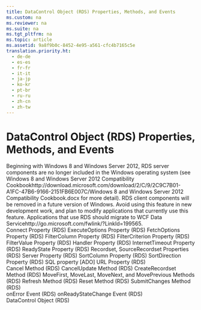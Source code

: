 ```yaml
---
title: DataControl Object (RDS) Properties, Methods, and Events
ms.custom: na
ms.reviewer: na
ms.suite: na
ms.tgt_pltfrm: na
ms.topic: article
ms.assetid: 9a8f9b0c-8452-4e95-a561-cfc4b7165c5e
translation.priority.ht: 
  - de-de
  - es-es
  - fr-fr
  - it-it
  - ja-jp
  - ko-kr
  - pt-br
  - ru-ru
  - zh-cn
  - zh-tw
---
```

# DataControl Object (RDS) Properties, Methods, and Events
<?xml version="1.0" encoding="utf-8"?>
<developerReferenceWithoutSyntaxDocument xmlns="http://ddue.schemas.microsoft.com/authoring/2003/5" xmlns:xlink="http://www.w3.org/1999/xlink" xmlns:xsi="http://www.w3.org/2001/XMLSchema-instance" xsi:schemaLocation="http://ddue.schemas.microsoft.com/authoring/2003/5 http://dduestorage.blob.core.windows.net/ddueschema/developer.xsd">
  <introduction>
    <alert class="important">
      <para>Beginning with Windows 8 and Windows Server 2012, RDS server components are no longer included in the Windows operating system (see Windows 8 and <externalLink><linkText>Windows Server 2012 Compatibility Cookbook</linkText><linkUri>http://download.microsoft.com/download/2/C/9/2C9C7B01-A1FC-47B6-9166-2151FB6E007C/Windows 8 and Windows Server 2012 Compatibility Cookbook.docx</linkUri></externalLink> for more detail). RDS client components will be removed in a future version of Windows. Avoid using this feature in new development work, and plan to modify applications that currently use this feature. Applications that use RDS should migrate to <externalLink><linkText>WCF Data Service</linkText><linkUri>http://go.microsoft.com/fwlink/?LinkId=199565</linkUri></externalLink>.</para>
    </alert>
  </introduction>
  <section>
    <title>Properties</title>
    <content>
      <para>
        <link xlink:href="dbad5e77-b213-4eb8-aecf-d60f203fdb59">Connect Property (RDS)</link>
      </para>
      <para>
        <link xlink:href="62a4fd88-afc3-4f1f-b978-40710a30c4e9">ExecuteOptions Property (RDS)</link>
      </para>
      <para>
        <link xlink:href="7b2e254a-9354-4541-bc98-bb185276388f">FetchOptions Property (RDS)</link>
      </para>
      <para>
        <link xlink:href="0a5473e8-8ce6-4518-83fb-4920b827e285">FilterColumn Property (RDS)</link>
      </para>
      <para>
        <link xlink:href="24eb03ba-ccfd-4353-b6af-03586b2da6fd">FilterCriterion Property (RDS)</link>
      </para>
      <para>
        <link xlink:href="28f17186-b842-4cf9-b320-a9bb941c481b">FilterValue Property (RDS)</link>
      </para>
      <para>
        <link xlink:href="fdc34362-6d47-4727-b171-8d033159408e">Handler Property (RDS)</link>
      </para>
      <para>
        <link xlink:href="4d1c8892-4bbc-4e71-bf4b-ba52c0ea9549">InternetTimeout Property (RDS)</link>
      </para>
      <para>
        <link xlink:href="5be75bc7-1171-4440-a37e-c8cc6b5cd865">ReadyState Property (RDS)</link>
      </para>
      <para>
        <link xlink:href="a29e3fb9-306d-497a-9a59-1856a914e5e9">Recordset, SourceRecordset Properties (RDS)</link>
      </para>
      <para>
        <link xlink:href="d2727ce7-da9f-4271-ae3c-9334ef477c14">Server Property (RDS)</link>
      </para>
      <para>
        <link xlink:href="f6f80f67-f0fb-4e63-a5f5-8fdf312aac63">SortColumn Property (RDS)</link>
      </para>
      <para>
        <link xlink:href="1d9d8715-e4ad-4ff3-bf7f-f1dc0532d8c2">SortDirection Property (RDS)</link>
      </para>
      <para>
        <link xlink:href="e0dabf23-a159-4fe5-a962-3df544a21f5c">SQL property [ADO]</link>
      </para>
      <para>
        <link xlink:href="8c56b233-1be8-442c-8d0e-a4c96465bc99">URL Property (RDS)</link>
      </para>
    </content>
  </section>
  <section>
    <title>Methods</title>
    <content>
      <para>
        <link xlink:href="560b5b3d-fba9-4275-8920-9c3e186134f7">Cancel Method (RDS)</link>
      </para>
      <para>
        <link xlink:href="76d8a6e9-bc6c-4ea0-8e7a-2bae5ed06650">CancelUpdate Method (RDS)</link>
      </para>
      <para>
        <link xlink:href="6840b1e5-c04d-4d3e-9dcc-42128c83492f">CreateRecordset Method (RDS)</link>
      </para>
      <para>
        <link xlink:href="45c80bb5-136f-4204-9df2-78740fa55574">MoveFirst, MoveLast, MoveNext, and MovePrevious Methods (RDS)</link>
      </para>
      <para>
        <link xlink:href="c90a8050-0ff4-4c83-9925-261f2f2ccfe9">Refresh Method (RDS)</link>
      </para>
      <para>
        <link xlink:href="3957197a-f543-4d6b-9e11-67a77c2063b7">Reset Method (RDS)</link>
      </para>
      <para>
        <link xlink:href="250062a4-13c4-4bed-807d-8b9ad81536d4">SubmitChanges Method (RDS)</link>
      </para>
    </content>
  </section>
  <section>
    <title>Events</title>
    <content>
      <para>
        <link xlink:href="b01cbc62-fbd7-4068-b16c-8b0f80a05887">onError Event (RDS)</link>
      </para>
      <para>
        <link xlink:href="bf2ae3ac-bfe4-4709-b50a-ea7c282c3164">onReadyStateChange Event (RDS)</link>
      </para>
    </content>
  </section>
  <relatedTopics>
<link xlink:href="d85ea4fc-451c-436e-97b8-58f92b149dd0">DataControl Object (RDS)</link>
</relatedTopics>
</developerReferenceWithoutSyntaxDocument>